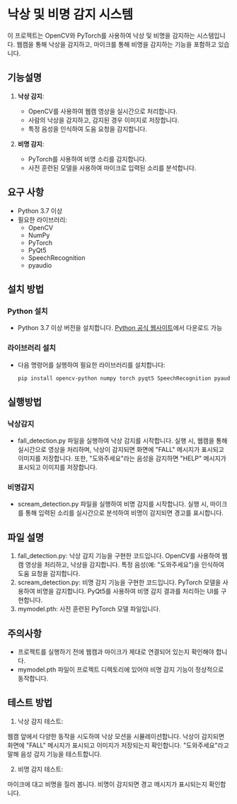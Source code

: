 # 낙상 및 비명 감지 시스템

이 프로젝트는 OpenCV와 PyTorch를 사용하여 낙상 및 비명을 감지하는 시스템입니다. 웹캠을 통해 낙상을 감지하고, 마이크를 통해 비명을 감지하는 기능을 포함하고 있습니다.

## 기능설명

1. **낙상 감지**:
   - OpenCV를 사용하여 웹캠 영상을 실시간으로 처리합니다.
   - 사람의 낙상을 감지하고, 감지된 경우 이미지로 저장합니다.
   - 특정 음성을 인식하여 도움 요청을 감지합니다.

2. **비명 감지**:
   - PyTorch를 사용하여 비명 소리를 감지합니다.
   - 사전 훈련된 모델을 사용하여 마이크로 입력된 소리를 분석합니다.

## 요구 사항
- Python 3.7 이상
- 필요한 라이브러리:
  - OpenCV
  - NumPy
  - PyTorch
  - PyQt5
  - SpeechRecognition
  - pyaudio

## 설치 방법

### Python 설치
- Python 3.7 이상 버전을 설치합니다.
    [Python 공식 웹사이트](https://www.python.org/downloads/)에서 다운로드 가능

### 라이브러리 설치
- 다음 명령어를 실행하여 필요한 라이브러리를 설치합니다:

   ```sh
   pip install opencv-python numpy torch pyqt5 SpeechRecognition pyaudio

## 실행방법
### 낙상감지
-  fall_detection.py 파일을 실행하여 낙상 감지를 시작합니다.
   실행 시, 웹캠을 통해 실시간으로 영상을 처리하며,
   낙상이 감지되면 화면에 "FALL" 메시지가 표시되고 이미지를 저장합니다.
   또한, "도와주세요"라는 음성을 감지하면 "HELP" 메시지가 표시되고 이미지를 저장합니다.
### 비명감지
-  scream_detection.py 파일을 실행하여 비명 감지를 시작합니다.
   실행 시, 마이크를 통해 입력된 소리를 실시간으로 분석하여 비명이 감지되면 경고를 표시합니다.
## 파일 설명
1) fall_detection.py: 낙상 감지 기능을 구현한 코드입니다. 
   OpenCV를 사용하여 웹캠 영상을 처리하고, 낙상을 감지합니다. 
   특정 음성(예: "도와주세요")을 인식하여 도움 요청을 감지합니다.
2) scream_detection.py: 비명 감지 기능을 구현한 코드입니다.
   PyTorch 모델을 사용하여 비명을 감지합니다. PyQt5를 사용하여 비명 감지 결과를 처리하는 UI를 구현합니다.
3) mymodel.pth: 사전 훈련된 PyTorch 모델 파일입니다.


## 주의사항
- 프로젝트를 실행하기 전에 웹캠과 마이크가 제대로 연결되어 있는지 확인해야 합니다.
- mymodel.pth 파일이 프로젝트 디렉토리에 있어야 비명 감지 기능이 정상적으로 동작합니다.

## 테스트 방법
1. 낙상 감지 테스트:

웹캠 앞에서 다양한 동작을 시도하여 낙상 모션을 시뮬레이션합니다.
낙상이 감지되면 화면에 "FALL" 메시지가 표시되고 이미지가 저장되는지 확인합니다.
"도와주세요"라고 말해 음성 감지 기능을 테스트합니다.

2. 비명 감지 테스트:

마이크에 대고 비명을 질러 봅니다.
비명이 감지되면 경고 메시지가 표시되는지 확인합니다.
